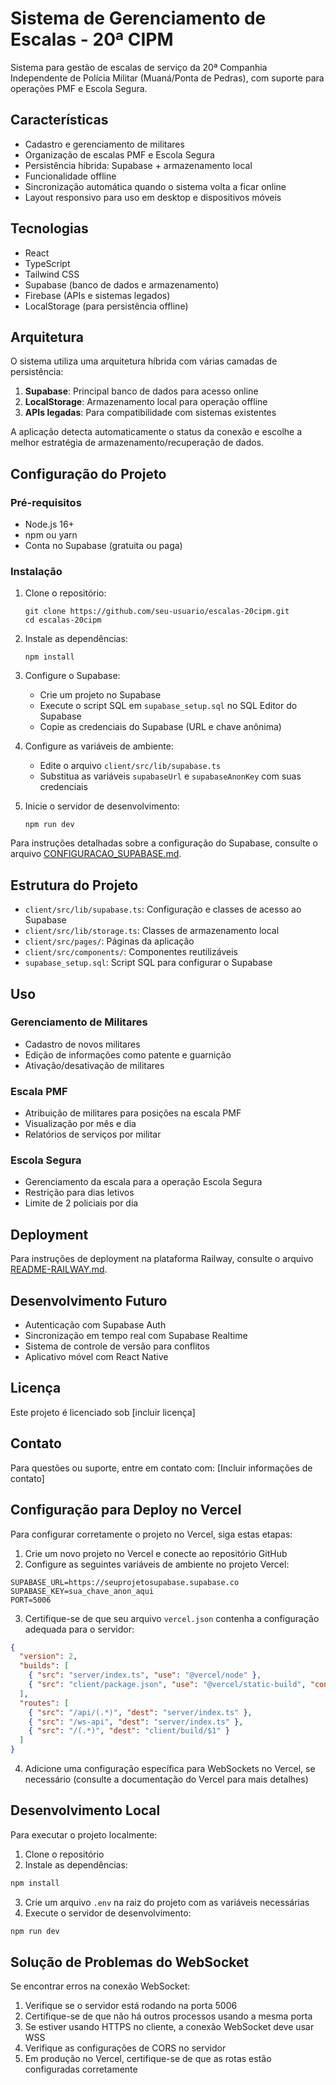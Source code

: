 # Sistema de Gerenciamento de Escalas - 20ª CIPM

Sistema para gestão de escalas de serviço da 20ª Companhia Independente de Polícia Militar (Muaná/Ponta de Pedras), com suporte para operações PMF e Escola Segura.

## Características

- Cadastro e gerenciamento de militares
- Organização de escalas PMF e Escola Segura
- Persistência híbrida: Supabase + armazenamento local
- Funcionalidade offline
- Sincronização automática quando o sistema volta a ficar online
- Layout responsivo para uso em desktop e dispositivos móveis

## Tecnologias

- React
- TypeScript
- Tailwind CSS
- Supabase (banco de dados e armazenamento)
- Firebase (APIs e sistemas legados)
- LocalStorage (para persistência offline)

## Arquitetura

O sistema utiliza uma arquitetura híbrida com várias camadas de persistência:

1. **Supabase**: Principal banco de dados para acesso online
2. **LocalStorage**: Armazenamento local para operação offline
3. **APIs legadas**: Para compatibilidade com sistemas existentes

A aplicação detecta automaticamente o status da conexão e escolhe a melhor estratégia de armazenamento/recuperação de dados.

## Configuração do Projeto

### Pré-requisitos

- Node.js 16+
- npm ou yarn
- Conta no Supabase (gratuita ou paga)

### Instalação

1. Clone o repositório:
   ```
   git clone https://github.com/seu-usuario/escalas-20cipm.git
   cd escalas-20cipm
   ```

2. Instale as dependências:
   ```
   npm install
   ```

3. Configure o Supabase:
   - Crie um projeto no Supabase
   - Execute o script SQL em `supabase_setup.sql` no SQL Editor do Supabase
   - Copie as credenciais do Supabase (URL e chave anônima)

4. Configure as variáveis de ambiente:
   - Edite o arquivo `client/src/lib/supabase.ts`
   - Substitua as variáveis `supabaseUrl` e `supabaseAnonKey` com suas credenciais

5. Inicie o servidor de desenvolvimento:
   ```
   npm run dev
   ```

Para instruções detalhadas sobre a configuração do Supabase, consulte o arquivo [CONFIGURACAO_SUPABASE.md](./CONFIGURACAO_SUPABASE.md).

## Estrutura do Projeto

- `client/src/lib/supabase.ts`: Configuração e classes de acesso ao Supabase
- `client/src/lib/storage.ts`: Classes de armazenamento local
- `client/src/pages/`: Páginas da aplicação
- `client/src/components/`: Componentes reutilizáveis
- `supabase_setup.sql`: Script SQL para configurar o Supabase

## Uso

### Gerenciamento de Militares

- Cadastro de novos militares
- Edição de informações como patente e guarnição
- Ativação/desativação de militares

### Escala PMF

- Atribuição de militares para posições na escala PMF
- Visualização por mês e dia
- Relatórios de serviços por militar

### Escola Segura

- Gerenciamento da escala para a operação Escola Segura
- Restrição para dias letivos
- Limite de 2 policiais por dia

## Deployment

Para instruções de deployment na plataforma Railway, consulte o arquivo [README-RAILWAY.md](./README-RAILWAY.md).

## Desenvolvimento Futuro

- Autenticação com Supabase Auth
- Sincronização em tempo real com Supabase Realtime
- Sistema de controle de versão para conflitos
- Aplicativo móvel com React Native

## Licença

Este projeto é licenciado sob [incluir licença]

## Contato

Para questões ou suporte, entre em contato com:
[Incluir informações de contato]

## Configuração para Deploy no Vercel

Para configurar corretamente o projeto no Vercel, siga estas etapas:

1. Crie um novo projeto no Vercel e conecte ao repositório GitHub
2. Configure as seguintes variáveis de ambiente no projeto Vercel:

```
SUPABASE_URL=https://seuprojetosupabase.supabase.co
SUPABASE_KEY=sua_chave_anon_aqui
PORT=5006
```

3. Certifique-se de que seu arquivo `vercel.json` contenha a configuração adequada para o servidor:

```json
{
  "version": 2,
  "builds": [
    { "src": "server/index.ts", "use": "@vercel/node" },
    { "src": "client/package.json", "use": "@vercel/static-build", "config": { "distDir": "build" } }
  ],
  "routes": [
    { "src": "/api/(.*)", "dest": "server/index.ts" },
    { "src": "/ws-api", "dest": "server/index.ts" },
    { "src": "/(.*)", "dest": "client/build/$1" }
  ]
}
```

4. Adicione uma configuração específica para WebSockets no Vercel, se necessário (consulte a documentação do Vercel para mais detalhes)

## Desenvolvimento Local

Para executar o projeto localmente:

1. Clone o repositório
2. Instale as dependências:
```bash
npm install
```
3. Crie um arquivo `.env` na raiz do projeto com as variáveis necessárias
4. Execute o servidor de desenvolvimento:
```bash
npm run dev
```

## Solução de Problemas do WebSocket

Se encontrar erros na conexão WebSocket:

1. Verifique se o servidor está rodando na porta 5006
2. Certifique-se de que não há outros processos usando a mesma porta
3. Se estiver usando HTTPS no cliente, a conexão WebSocket deve usar WSS
4. Verifique as configurações de CORS no servidor
5. Em produção no Vercel, certifique-se de que as rotas estão configuradas corretamente 